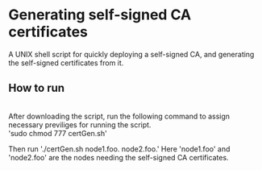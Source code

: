 # Generating self-signed CA certificates
A UNIX shell script for quickly deploying a self-signed CA, and generating the self-signed certificates from it.

## How to run
<br>After downloading the script, run the following command to assign necessary previliges for running the script. </br>
'sudo chmod 777 certGen.sh'

Then run './certGen.sh node1.foo. node2.foo.'
Here 'node1.foo' and 'node2.foo' are the nodes needing the self-signed CA certificates.
